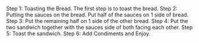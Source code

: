 Step 1: Toasting the Bread. The first step is to toast the bread.
Step 2: Putting the sauces on the bread. Put half of the sauces on 1 side of bread.
Step 3: Put the remaining half on 1 side of the other bread.
Step 4: Put the two sandwich together with the sauces side of both facing each other.
Step 5: Toast the sandwich.
Step 6: Add Condiments and Enjoy.
